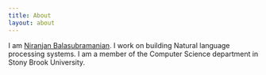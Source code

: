 ```yaml
---
title: About
layout: about
---
```


I am <a href="http://www3.cs.stonybrook.edu/~niranjan/index.html">Niranjan Balasubramanian</a>. I work on building Natural language processing systems. I am a member of the Computer Science department in Stony Brook University.

